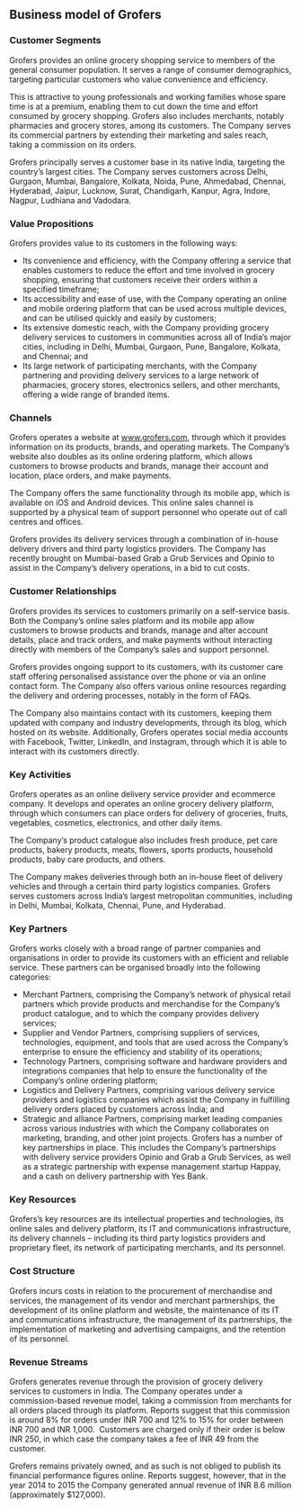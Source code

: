 Business model of Grofers
-------------------------

 ### Customer Segments

 Grofers provides an online grocery shopping service to members of the general consumer population. It serves a range of consumer demographics, targeting particular customers who value convenience and efficiency.

 This is attractive to young professionals and working families whose spare time is at a premium, enabling them to cut down the time and effort consumed by grocery shopping. Grofers also includes merchants, notably pharmacies and grocery stores, among its customers. The Company serves its commercial partners by extending their marketing and sales reach, taking a commission on its orders.

 Grofers principally serves a customer base in its native India, targeting the country’s largest cities. The Company serves customers across Delhi, Gurgaon, Mumbai, Bangalore, Kolkata, Noida, Pune, Ahmedabad, Chennai, Hyderabad, Jaipur, Lucknow, Surat, Chandigarh, Kanpur, Agra, Indore, Nagpur, Ludhiana and Vadodara.

 ### Value Propositions

 Grofers provides value to its customers in the following ways:

  * Its convenience and efficiency, with the Company offering a service that enables customers to reduce the effort and time involved in grocery shopping, ensuring that customers receive their orders within a specified timeframe;
 * Its accessibility and ease of use, with the Company operating an online and mobile ordering platform that can be used across multiple devices, and can be utilised quickly and easily by customers;
 * Its extensive domestic reach, with the Company providing grocery delivery services to customers in communities across all of India’s major cities, including in Delhi, Mumbai, Gurgaon, Pune, Bangalore, Kolkata, and Chennai; and
 * Its large network of participating merchants, with the Company partnering and providing delivery services to a large network of pharmacies, grocery stores, electronics sellers, and other merchants, offering a wide range of branded items.
  ### Channels

 Grofers operates a website at www.grofers.com, through which it provides information on its products, brands, and operating markets. The Company’s website also doubles as its online ordering platform, which allows customers to browse products and brands, manage their account and location, place orders, and make payments.

 The Company offers the same functionality through its mobile app, which is available on iOS and Android devices. This online sales channel is supported by a physical team of support personnel who operate out of call centres and offices.

 Grofers provides its delivery services through a combination of in-house delivery drivers and third party logistics providers. The Company has recently brought on Mumbai-based Grab a Grub Services and Opinio to assist in the Company’s delivery operations, in a bid to cut costs.

 ### Customer Relationships

 Grofers provides its services to customers primarily on a self-service basis. Both the Company’s online sales platform and its mobile app allow customers to browse products and brands, manage and alter account details, place and track orders, and make payments without interacting directly with members of the Company’s sales and support personnel.

 Grofers provides ongoing support to its customers, with its customer care staff offering personalised assistance over the phone or via an online contact form. The Company also offers various online resources regarding the delivery and ordering processes, notably in the form of FAQs.

 The Company also maintains contact with its customers, keeping them updated with company and industry developments, through its blog, which hosted on its website. Additionally, Grofers operates social media accounts with Facebook, Twitter, LinkedIn, and Instagram, through which it is able to interact with its customers directly.

 ### Key Activities

 Grofers operates as an online delivery service provider and ecommerce company. It develops and operates an online grocery delivery platform, through which consumers can place orders for delivery of groceries, fruits, vegetables, cosmetics, electronics, and other daily items.

 The Company’s product catalogue also includes fresh produce, pet care products, bakery products, meats, flowers, sports products, household products, baby care products, and others.

 The Company makes deliveries through both an in-house fleet of delivery vehicles and through a certain third party logistics companies. Grofers serves customers across India’s largest metropolitan communities, including in Delhi, Mumbai, Kolkata, Chennai, Pune, and Hyderabad.

 ### Key Partners

 Grofers works closely with a broad range of partner companies and organisations in order to provide its customers with an efficient and reliable service. These partners can be organised broadly into the following categories:

  * Merchant Partners, comprising the Company’s network of physical retail partners which provide products and merchandise for the Company’s product catalogue, and to which the company provides delivery services;
 * Supplier and Vendor Partners, comprising suppliers of services, technologies, equipment, and tools that are used across the Company’s enterprise to ensure the efficiency and stability of its operations;
 * Technology Partners, comprising software and hardware providers and integrations companies that help to ensure the functionality of the Company’s online ordering platform;
 * Logistics and Delivery Partners, comprising various delivery service providers and logistics companies which assist the Company in fulfilling delivery orders placed by customers across India; and
 * Strategic and alliance Partners, comprising market leading companies across various industries with which the Company collaborates on marketing, branding, and other joint projects.
  Grofers has a number of key partnerships in place. This includes the Company’s partnerships with delivery service providers Opinio and Grab a Grub Services, as well as a strategic partnership with expense management startup Happay, and a cash on delivery partnership with Yes Bank.

 ### Key Resources

 Grofers’s key resources are its intellectual properties and technologies, its online sales and delivery platform, its IT and communications infrastructure, its delivery channels – including its third party logistics providers and proprietary fleet, its network of participating merchants, and its personnel.

 ### Cost Structure

 Grofers incurs costs in relation to the procurement of merchandise and services, the management of its vendor and merchant partnerships, the development of its online platform and website, the maintenance of its IT and communications infrastructure, the management of its partnerships, the implementation of marketing and advertising campaigns, and the retention of its personnel.

 ### Revenue Streams

 Grofers generates revenue through the provision of grocery delivery services to customers in India. The Company operates under a commission-based revenue model, taking a commission from merchants for all orders placed through its platform. Reports suggest that this commission is around 8% for orders under INR 700 and 12% to 15% for order between INR 700 and INR 1,000.  Customers are charged only if their order is below INR 250, in which case the company takes a fee of INR 49 from the customer.

 Grofers remains privately owned, and as such is not obliged to publish its financial performance figures online. Reports suggest, however, that in the year 2014 to 2015 the Company generated annual revenue of INR 8.6 million (approximately $127,000).